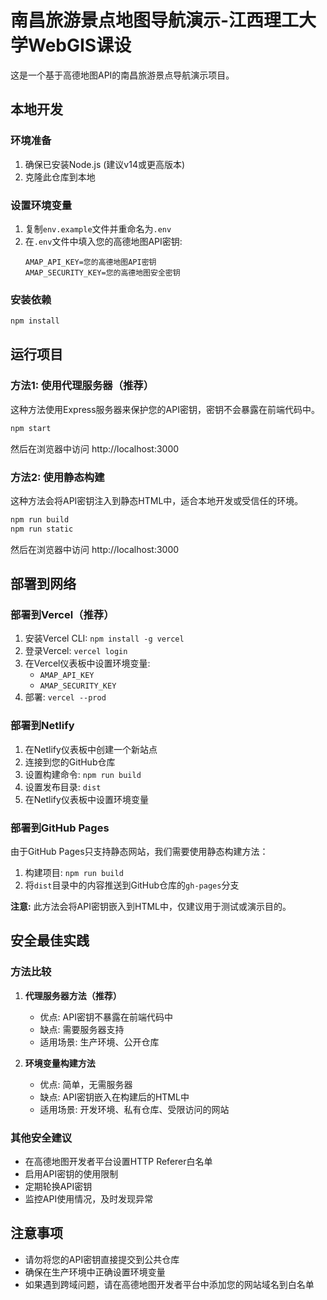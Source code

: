 # 南昌旅游景点地图导航演示-江西理工大学WebGIS课设

这是一个基于高德地图API的南昌旅游景点导航演示项目。

## 本地开发

### 环境准备

1. 确保已安装Node.js (建议v14或更高版本)
2. 克隆此仓库到本地

### 设置环境变量

1. 复制`env.example`文件并重命名为`.env`
2. 在`.env`文件中填入您的高德地图API密钥:
   ```
   AMAP_API_KEY=您的高德地图API密钥
   AMAP_SECURITY_KEY=您的高德地图安全密钥
   ```

### 安装依赖

```bash
npm install
```

## 运行项目

### 方法1: 使用代理服务器（推荐）

这种方法使用Express服务器来保护您的API密钥，密钥不会暴露在前端代码中。

```bash
npm start
```

然后在浏览器中访问 http://localhost:3000

### 方法2: 使用静态构建

这种方法会将API密钥注入到静态HTML中，适合本地开发或受信任的环境。

```bash
npm run build
npm run static
```

然后在浏览器中访问 http://localhost:3000

## 部署到网络

### 部署到Vercel（推荐）

1. 安装Vercel CLI: `npm install -g vercel`
2. 登录Vercel: `vercel login`
3. 在Vercel仪表板中设置环境变量:
   - `AMAP_API_KEY`
   - `AMAP_SECURITY_KEY`
4. 部署: `vercel --prod`

### 部署到Netlify

1. 在Netlify仪表板中创建一个新站点
2. 连接到您的GitHub仓库
3. 设置构建命令: `npm run build`
4. 设置发布目录: `dist`
5. 在Netlify仪表板中设置环境变量

### 部署到GitHub Pages

由于GitHub Pages只支持静态网站，我们需要使用静态构建方法：

1. 构建项目: `npm run build`
2. 将`dist`目录中的内容推送到GitHub仓库的`gh-pages`分支

**注意:** 此方法会将API密钥嵌入到HTML中，仅建议用于测试或演示目的。

## 安全最佳实践

### 方法比较

1. **代理服务器方法（推荐）**
   - 优点: API密钥不暴露在前端代码中
   - 缺点: 需要服务器支持
   - 适用场景: 生产环境、公开仓库

2. **环境变量构建方法**
   - 优点: 简单，无需服务器
   - 缺点: API密钥嵌入在构建后的HTML中
   - 适用场景: 开发环境、私有仓库、受限访问的网站

### 其他安全建议

- 在高德地图开发者平台设置HTTP Referer白名单
- 启用API密钥的使用限制
- 定期轮换API密钥
- 监控API使用情况，及时发现异常

## 注意事项

- 请勿将您的API密钥直接提交到公共仓库
- 确保在生产环境中正确设置环境变量
- 如果遇到跨域问题，请在高德地图开发者平台中添加您的网站域名到白名单 
